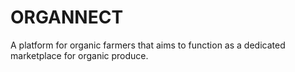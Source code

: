 # ORGANNECT
A platform for organic farmers that aims to function as a dedicated marketplace for organic produce.
